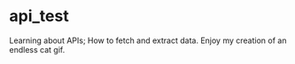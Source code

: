 # api_test

Learning about APIs; How to fetch and extract data.
Enjoy my creation of an endless cat gif.
